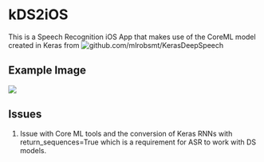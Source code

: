 # kDS2iOS

This is a Speech Recognition iOS App that makes use of the CoreML model created in Keras from ![github.com/mlrobsmt/KerasDeepSpeech](github.com/mlrobsmt/KerasDeepSpeech)


## Example Image
![](https://github.com/mlrobsmt/kDS2iOS/raw/master/kDS2iOS/new/interface.png)



## Issues
 1. Issue with Core ML tools and the conversion of Keras RNNs with return_sequences=True which is a requirement for ASR to work with DS models.


